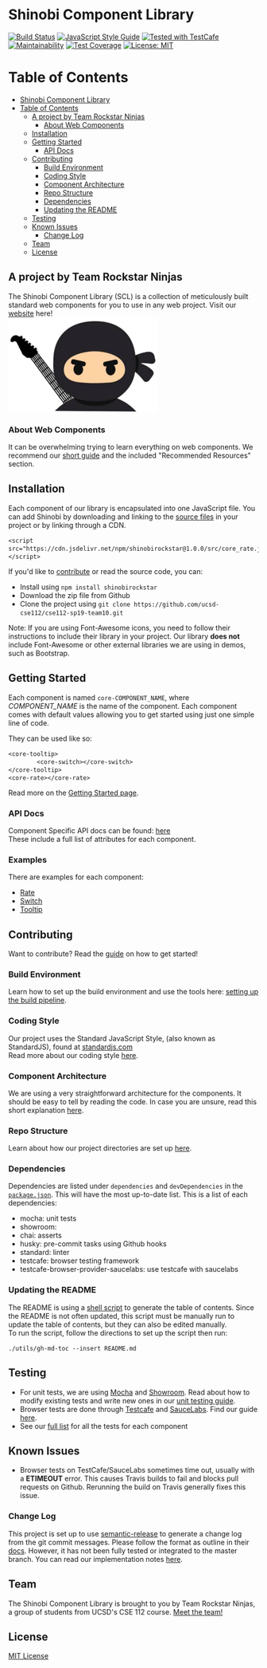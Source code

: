 # Shinobi Component Library
[![Build Status](https://travis-ci.com/ucsd-cse112/cse112-sp19-team10.svg?token=Nn7W4RnbZq1QGEydYuEM&branch=master)](https://travis-ci.com/ucsd-cse112/cse112-sp19-team10) [![JavaScript Style Guide](https://img.shields.io/badge/code_style-standard-brightgreen.svg)](https://standardjs.com) 
<a href="https://github.com/DevExpress/testcafe"><img alt="Tested with TestCafe" src="https://img.shields.io/badge/tested%20with-TestCafe-2fa4cf.svg"></a> [![Maintainability](https://api.codeclimate.com/v1/badges/a964c0b0f9918af7aefd/maintainability)](https://codeclimate.com/repos/5cc0c0aa5014ac306c010419/maintainability) [![Test Coverage](https://api.codeclimate.com/v1/badges/a964c0b0f9918af7aefd/test_coverage)](https://codeclimate.com/repos/5cc0c0aa5014ac306c010419/test_coverage) [![License: MIT](https://img.shields.io/badge/License-MIT-yellow.svg)](https://opensource.org/licenses/MIT)



Table of Contents
=================
<!--ts-->
   * [Shinobi Component Library](#shinobi-component-library)
   * [Table of Contents](#table-of-contents)
      * [A project by Team Rockstar Ninjas](#a-project-by-team-rockstar-ninjas)
         * [About Web Components](#about-web-components)
      * [Installation](#installation)
      * [Getting Started](#getting-started)
         * [API Docs](#api-docs)
      * [Contributing](#contributing)
         * [Build Environment](#build-environment)
         * [Coding Style](#coding-style)
         * [Component Architecture](#component-architecture)
         * [Repo Structure](#repo-structure)
         * [Dependencies](#dependencies)
         * [Updating the README](#updating-the-readme)
      * [Testing](#testing)
      * [Known Issues](#known-issues)
         * [Change Log](#change-log)
      * [Team](#team)
      * [License](#license)

<!-- Added by: seannam, at: Thu Jun 13 02:02:54 PDT 2019 -->

<!--te-->

## A project by Team Rockstar Ninjas
The Shinobi Component Library (SCL) is a collection of meticulously built standard web components for you to use in any web project. Visit our [website](https://ucsd-cse112.github.io/cse112-sp19-team10/) here!  
<img src="docs/img/rockstar_ninja.PNG" title="Team Logo" alt="Team Logo" width="300px"/>

### About Web Components
It can be overwhelming trying to learn everything on web components. We recommend our [short guide](docs/WebComponentGuide.md) and the included "Recommended Resources" section.

## Installation
Each component of our library is encapsulated into one JavaScript file. You can add Shinobi by downloading and linking to the [source files](https://github.com/ucsd-cse112/cse112-sp19-team10/releases/download/v1.0/src.zip) in your project or by linking through a CDN.
```
<script src="https://cdn.jsdelivr.net/npm/shinobirockstar@1.0.0/src/core_rate.js"></script>
```

If you'd like to [contribute](#contributing) or read the source code, you can:
- Install using `npm install shinobirockstar`  
- Download the zip file from Github
- Clone the project using `git clone https://github.com/ucsd-cse112/cse112-sp19-team10.git`

Note: If you are using Font-Awesome icons, you need to follow their instructions to include their library in your project. Our library **does not** include Font-Awesome or other external libraries we are using in demos, such as Bootstrap.

## Getting Started
Each component is named `core-COMPONENT_NAME`, where *COMPONENT_NAME* is the name of the component. Each component comes with default values allowing you to get started using just one simple line of code.

They can be used like so:
```
<core-tooltip>  
        <core-switch></core-switch>  
</core-tooltip>  
<core-rate></core-rate>  
```
Read more on the [Getting Started page](docs/usage/GettingStarted.md).

### API Docs
Component Specific API docs can be found: [here](https://ucsd-cse112.github.io/cse112-sp19-team10/docs/index.html)  
These include a full list of attributes for each component.    

### Examples
There are examples for each component:
- [Rate](https://ucsd-cse112.github.io/cse112-sp19-team10/examples/rate.html)
- [Switch](https://ucsd-cse112.github.io/cse112-sp19-team10/examples/switch.html)
- [Tooltip](https://ucsd-cse112.github.io/cse112-sp19-team10/examples/tooltip.html)

## Contributing
Want to contribute? Read the [guide](https://docs.google.com/document/d/131o201JKLoXA3ThO713b-uAVn71Ql5zLPmLm_eqTdMU/edit) on how to get started!

### Build Environment
Learn how to set up the build environment and use the tools here: [setting up the build pipeline](https://docs.google.com/document/d/1T7znBZnsLRjiv7TSTTOygoxcIgXU88AOVcoRg2jSkuY/edit).

### Coding Style
Our project uses the Standard JavaScript Style, (also known as StandardJS), found at [standardjs.com](standardjs.com)  
Read more about our coding style [here](docs/dev/CodingStyle.md).

### Component Architecture
We are using a very straightforward architecture for the components. It should be easy to tell by reading the code. In case you are unsure, read this short explanation [here](docs/dev/Architecture.md).

### Repo Structure
Learn about how our project directories are set up [here](docs/dev/Repo.md).

### Dependencies
Dependencies are listed under `dependencies` and `devDependencies` in the [`package.json`](package.json).  This will have the most up-to-date list.
This is a list of each dependencies:
- mocha: unit tests
- showroom: 
- chai: asserts
- husky: pre-commit tasks using Github hooks
- standard: linter
- testcafe: browser testing framework
- testcafe-browser-provider-saucelabs: use testcafe with saucelabs

### Updating the README
The README is using a [shell script](https://github.com/ekalinin/github-markdown-toc) to generate the table of contents. Since the README is not often updated, this script must be manually run to update the table of contents, but they can also be edited manually.  
To run the script, follow the directions to set up the script then run:
```
./utils/gh-md-toc --insert README.md
```

## Testing
- For unit tests, we are using [Mocha](https://mochajs.org/) and [Showroom](https://github.com/eavichay/showroom). Read about how to modify existing tests and write new ones in our [unit testing guide](https://docs.google.com/document/d/1lbslRDDltuQ9W85m4ydCMiX7PHPhnL075Dgzt4M1Nuo/edit).  
- Browser tests are done through [Testcafe](https://devexpress.github.io/testcafe/) and [SauceLabs](https://saucelabs.com/). Find our guide [here](https://docs.google.com/document/d/1x6_YWZVBgTehy1oi4eblvHlfXKKR_XMpY9cHYgYD3EI/edit).
- See our [full list](https://docs.google.com/document/d/1NJwUiCW6A7htAkYt5D9KlLrRf-20Q_cx8ipcCyGnmQ0/edit?usp=sharing) for all the tests for each component

## Known Issues
- Browser tests on TestCafe/SauceLabs sometimes time out, usually with a **ETIMEOUT** error. This causes Travis builds to fail and blocks pull requests on Github. Rerunning the build on Travis generally fixes this issue.

### Change Log
This project is set up to use [semantic-release](https://github.com/semantic-release/semantic-release#how-does-it-work) to generate a change log from the git commit messages. Please follow the format as outline in their [docs](https://github.com/semantic-release/semantic-release#how-does-it-work). However, it has not been fully tested or integrated to the master branch. You can read our implementation notes [here](https://drive.google.com/a/ucsd.edu/file/d/1U0ZaXYs-A14-t2VXM4h5-GqYuRQV9C5d/view?usp=sharing).

## Team
The Shinobi Component Library is brought to you by Team Rockstar Ninjas, a group of students from UCSD's CSE 112 course. [Meet the team!](docs/Team.md)

## License
[MIT License](docs/LICENSE)
